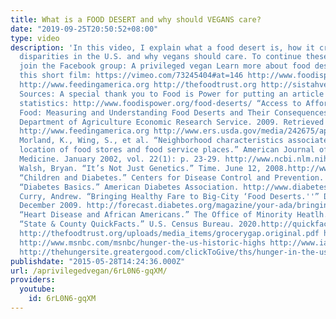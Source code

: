 ```yaml
---
title: What is a FOOD DESERT and why should VEGANS care?
date: "2019-09-25T20:50:52+08:00"
type: video
description: 'In this video, I explain what a food desert is, how it creates health
  disparities in the U.S. and why vegans should care. To continue these discussions,
  join the Facebook group: A privileged vegan Learn more about food deserts! Watch
  this short film: https://vimeo.com/73245404#at=146 http://www.foodispower.org/food-deserts/
  http://www.feedingamerica.org http://thefoodtrust.org http://sistahvegan.com/food-deserts/
  Sources: A special thank you to Food is Power for putting an article with many excellent
  statistics: http://www.foodispower.org/food-deserts/ “Access to Affordable and Nutritious
  Food: Measuring and Understanding Food Deserts and Their Consequences.” United States
  Department of Agriculture Economic Research Service. 2009. Retrieved 3/15/2013 from
  http://www.feedingamerica.org http://www.ers.usda.gov/media/242675/ap036_1_.pdf
  Morland, K., Wing, S., et al. “Neighborhood characteristics associated with the
  location of food stores and food service places.” American Journal of Preventive
  Medicine. January 2002, vol. 22(1): p. 23-29. http://www.ncbi.nlm.nih.gov/pubmed/11777675 (3/05/11)
  Walsh, Bryan. “It’s Not Just Genetics.” Time. June 12, 2008.http://www.time.com/time/magazine/article/0,9171,1813984,00.html (3/05/11)
  “Children and Diabetes.” Centers for Disease Control and Prevention. 2010.http://www.cdc.gov/diabetes/projects/cda2.htm (3/05/11)
  “Diabetes Basics.” American Diabetes Association. http://www.diabetes.org/diabetes-basics/type-2/ (3/05/11)
  Curry, Andrew. “Bringing Healthy Fare to Big-City ‘Food Deserts.''” Diabetes Forecast.
  December 2009. http://forecast.diabetes.org/magazine/your-ada/bringing-healthy-fare-big-city-food-deserts (4/17/11)
  “Heart Disease and African Americans.” The Office of Minority Heatlh. 2010.http://minorityhealth.hhs.gov/templates/content.aspx?lvl=3&lvlID=6&ID=3018 (3/05/11)
  “State & County QuickFacts.” U.S. Census Bureau. 2020.http://quickfacts.census.gov/qfd/states/00000.html
  http://thefoodtrust.org/uploads/media_items/grocerygap.original.pdf http://mrswestaphg.weebly.com/sample-student-food-deserts
  http://www.msnbc.com/msnbc/hunger-the-us-historic-highs http://www.iatp.org/files/258_2_98043.pdf
  http://thehungersite.greatergood.com/clickToGive/ths/hunger-in-the-us http://www.nationalgeographic.com/foodfeatures/hunger/'
publishdate: "2015-05-28T14:24:36.000Z"
url: /aprivilegedvegan/6rL0N6-gqXM/
providers:
  youtube:
    id: 6rL0N6-gqXM
---
```

